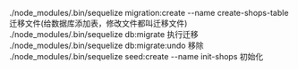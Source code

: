 ./node_modules/.bin/sequelize migration:create --name create-shops-table  迁移文件(给数据库添加表，修改文件都叫迁移文件)
./node_modules/.bin/sequelize db:migrate  执行迁移
./node_modules/.bin/sequelize db:migrate:undo 移除
./node_modules/.bin/sequelize seed:create --name init-shops  初始化